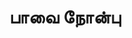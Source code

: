 ---
layout: tagpage
title: "பாவை நோன்பு"
tag: பாவை நோன்பு
description: "பாவை நோன்பு தொடர்புடைய நூல்கள்/கட்டுரைகள்"
robots: noindex
---